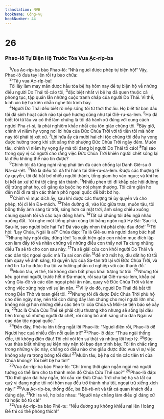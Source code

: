 ```yaml
---
translation: NVB
bookName: Công-vụ 
bookNumber: 44
---
```


<div class="title"><h1>26</h1><h3>Phao-lô Tự Biện Hộ Trước Tòa Vua Ạc-ríp-ba </h3></div>
<span class="verse cong_26_1"> <sup>1</sup>Vua Ạc-ríp-ba bảo Phao-lô: “Nhà ngươi được phép tự biện hộ!” Vậy, Phao-lô đưa tay lên rồi tự bào chữa: <br/></span>
<span class="verse cong_26_2"> <sup>2</sup>“Tâu vua Ạc-ríp-ba! <br/> Tôi lấy làm may mắn được hầu tòa bệ hạ hôm nay để tự biện hộ về những điều người Do Thái tố cáo tôi, </span>
<span class="verse cong_26_3"><sup>3</sup>đặc biệt nhất vì bệ hạ đã quen thuộc cả phong tục, tập quán lẫn những cuộc tranh chấp của người Do Thái. Vì thế, kính xin bệ hạ kiên nhẫn nghe tôi trình bày. <br/></span>
<span class="verse cong_26_4"> <sup>4</sup>Người Do Thái đều biết rõ nếp sống tôi từ thời thơ ấu. Họ biết từ ban đầu tôi đã sinh hoạt cách nào tại quê hương cũng như tại Giê-ru-sa-lem. </span>
<span class="verse cong_26_5"><sup>5</sup>Họ đã biết tôi từ lâu và có thể làm chứng là tôi đã hành xử đúng với cung cách người Pha-ri-si, là phái nghiêm khắc nhất của tôn giáo chúng tôi. </span>
<span class="verse cong_26_6"><sup>6</sup>Bây giờ, chính vì niềm hy vọng nơi lời hứa của Đức Chúa Trời với tổ tiên tôi mà hôm nay tôi phải bị xét xử. </span>
<span class="verse cong_26_7"><sup>7</sup>Lời hứa ấy cả mười hai chi tộc chúng tôi đều hy vọng được hưởng trong khi sốt sắng thờ phượng Đức Chúa Trời ngày đêm. Muôn tâu, chính vì niềm hy vọng ấy mà tôi đang bị người Do Thái tố cáo! </span>
<span class="verse cong_26_8"><sup>8</sup>Tại sao trong quý vị có người cho rằng việc Đức Chúa Trời khiến người chết sống lại là điều không thể nào tin được? <br/></span>
<span class="verse cong_26_9"> <sup>9</sup>Chính tôi đã từng nghĩ rằng phải tìm đủ cách chống lại Danh Giê-su ở Na-xa-rét. </span>
<span class="verse cong_26_10"><sup>10</sup>Đó là điều tôi đã thi hành tại Giê-ru-sa-lem. Được các thượng tế ủy quyền, tôi đã bắt bớ nhiều người thánh, tống giam họ vào ngục; và khi họ bị kết án xử tử thì tôi cũng tán thành. </span>
<span class="verse cong_26_11"><sup>11</sup>Nhiều phen tôi đi khắp các hội đường để trừng phạt họ, cố gắng ép buộc họ nói phạm thượng. Tôi căm giận họ đến nỗi đi ra tận các thành phố ngoại quốc để bắt bớ họ. <br/></span>
<span class="verse cong_26_12"> <sup>12</sup>Chính vì mục đích ấy, sau khi được các thượng tế ủy quyền và cho phép, tôi đi lên Đa-mách. </span>
<span class="verse cong_26_13"><sup>13</sup>Trên đường đi, vào lúc giữa trưa, muôn tâu, tôi bỗng thấy ánh sáng từ trời, sáng hơn cả mặt trời, ánh sáng chiếu xuống chung quanh tôi và các bạn đồng hành. </span>
<span class="verse cong_26_14"><sup>14</sup>Tất cả chúng tôi đều ngã nhào xuống đất. Tôi nghe một tiếng phán cùng tôi bằng ngôn ngữ Hy Bá: ‘Sau-lơ, Sau-lơ, sao ngươi bức hại Ta? Đá vào gậy nhọn thì phải chịu đau đớn!’ </span>
<span class="verse cong_26_15"><sup>15</sup>Tôi hỏi: ‘Lạy Chúa, Ngài là ai?’ Chúa đáp: ‘Ta là Giê-su mà ngươi đang bức hại! </span>
<span class="verse cong_26_16"><sup>16</sup>Nhưng hãy ngồi dậy, đứng lên! Ta xuất hiện gặp con nhằm mục đích lập con làm đầy tớ và nhân chứng về những điều con thấy nơi Ta cùng những điều Ta sẽ tỏ cho con sau này. </span>
<span class="verse cong_26_17"><sup>17</sup>Ta sẽ giải cứu con khỏi người Do Thái và các dân tộc ngoại quốc mà Ta sai con đến </span>
<span class="verse cong_26_18"><sup>18</sup>để mở mắt họ, dìu dắt họ từ tối tăm quay về ánh sáng, từ quyền lực của Sa-tan trở lại với Đức Chúa Trời, và nhờ tin Ta họ được tha tội và hưởng phần cơ nghiệp với các thánh đồ.’ <br/></span>
<span class="verse cong_26_19"> <sup>19</sup>Muôn tâu, vì thế, tôi không dám bất phục khải tượng từ trời. </span>
<span class="verse cong_26_20"><sup>20</sup>Nhưng tôi kêu gọi mọi người, trước hết ở Đa-mách, rồi sau tại Giê-ru-sa-lem, khắp cả vùng Giu-đê và các dân ngoại phải ăn năn, quay về Đức Chúa Trời và làm công việc xứng hợp với sự ăn năn. </span>
<span class="verse cong_26_21"><sup>21</sup>Vì lý do đó, người Do Thái đã bắt tôi trong Đền Thờ và toan giết tôi. </span>
<span class="verse cong_26_22"><sup>22</sup>Nhưng tôi đã được Đức Chúa Trời phù hộ cho đến ngày nay, nên tôi còn đứng đây làm chứng cho mọi người lớn nhỏ, không nói gì hơn những điều các tiên tri của Chúa và Môi-se tiên báo sẽ xảy ra, </span>
<span class="verse cong_26_23"><sup>23</sup>tức là Chúa Cứu Thế sẽ phải chịu thương khó nhưng sẽ sống lại đầu tiên trong số những người đã chết, rồi công bố ánh sáng cho dân Ngài và các dân tộc ngoại quốc.” <br/></span>
<span class="verse cong_26_24"> <sup>24</sup>Đến đây, Phê-tu lớn tiếng ngắt lời Phao-lô: “Ngươi điên rồi, Phao-lô ơi! Ngươi học quá nhiều đến nỗi quẫn trí!” </span>
<span class="verse cong_26_25"><sup>25</sup>Phao-lô đáp: “Thưa ngài thống đốc, tôi không điên đâu! Tôi chỉ nói lên sự thật và những lời hợp lý. </span>
<span class="verse cong_26_26"><sup>26</sup>Đức vua thừa biết những sự kiện này nên tôi bạo dạn trình bày. Tôi tin chắc rằng trong những việc này, chẳng có điều nào che giấu được đức vua vì sự việc không xảy ra trong bóng tối đâu! </span>
<span class="verse cong_26_27"><sup>27</sup>Muôn tâu, bệ hạ có tin các tiên tri của Chúa không? Tôi biết bệ hạ tin!” <br/></span>
<span class="verse cong_26_28"> <sup>28</sup>Vua Ạc-ríp-ba bảo Phao-lô: “Chỉ trong thời gian ngắn ngủi mà ngươi tưởng có thể làm cho ta thành môn đồ Chúa Cứu Thế sao?” </span>
<span class="verse cong_26_29"><sup>29</sup>Phao-lô đáp: “Dù thời gian dài hay ngắn, tôi cầu xin Đức Chúa Trời cho bệ hạ và tất cả quý vị đang nghe tôi nói hôm nay đều trở thành như tôi, ngoại trừ xiềng xích này!” </span>
<span class="verse cong_26_30"><sup>30</sup>Vua Ạc-ríp-ba, thống đốc, bà Bê-rê-nít và tất cả quan khách đều đứng dậy. </span>
<span class="verse cong_26_31"><sup>31</sup>Khi ra về, họ bảo nhau: “Người này chẳng làm điều gì đáng xử tử hoặc bỏ tù cả!” <br/></span>
<span class="verse cong_26_32"> <sup>32</sup>Vua Ạc-ríp-ba bảo Phê-tu: “Nếu đương sự không khiếu nại lên Hoàng Đế thì có thể phóng thích!” <br/></span>
